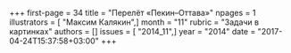 +++
first-page = 34
title = "Перелёт «Пекин–Оттава»"
npages = 1
illustrators = [ "Максим Калякин",]
month = "11"
rubric = "Задачи в картинках"
authors = []
issues = [ "2014_11",]
year = "2014"
date = "2017-04-24T15:37:58+03:00"
+++

